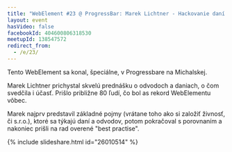 ```yaml
---
title: "WebElement #23 @ ProgressBar: Marek Lichtner - Hackovanie daní a odvodov pre web developerov"
layout: event
hasVideo: false
facebookId: 404600806318530
meetupId: 138547572
redirect_from:
  - /e/23/
---
```



Tento WebElement sa konal, špeciálne, v Progressbare na Michalskej.

Marek Lichtner prichystal skvelú prednášku o odvodoch a daniach, o čom svedčila i účasť. Prišlo približne 80 ľudí, čo bol as rekord WebElementu vôbec.

Marek najprv predstavil základné pojmy (vrátane toho ako si založiť živnosť, či s.r.o.), ktoré sa týkajú daní a odvodov, potom pokračoval s porovnaním a nakoniec prišli na rad overené "best practise".


{% include slideshare.html id="26010514" %}
